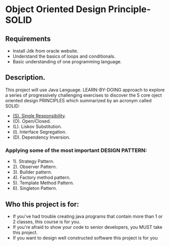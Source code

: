 # Object Oriented Design Principle-SOLID
## Requirements
* Install Jdk from oracle website.
* Understand the basics of loops and conditionals.
* Basic understanding of one programming language.
## Description.
This project will use Java Language. LEARN-BY-DOING approach to explore a series of progressively challenging exercises to discover the 5 core oject oriented design PRINCIPLES which summarized by an acronym called SOLID:
* [(S). Single Responsibility](https://github.com/anhviet8745/Object-Oriented-Design-Principle-SOLID/tree/master/src/com/avp/srp).
* (O). Open/Closed.
* (L). Liskov Substitution.
* (l). Interface Segregation.
* (D). Dependency Inversion.
### Applying some of the most important DESIGN PATTERN:
* 1). Strategy Pattern.
* 2). Observer Pattern.
* 3). Builder pattern.
* 4). Factory method pattern.
* 5). Template Method Pattern.
* 6). Singleton Pattern.
## Who this project is for:
* If you've had trouble creating java programs that contain more than 1 or 2 classes, this course is for you.
* If you're afraid to show your code to senior developers, you MUST take this project.
* If you want to design well constructed software this project is for you
